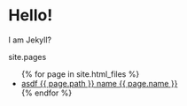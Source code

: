 # Hello!

I am Jekyll?

site.pages
<ul>
    {% for page in site.html_files %}
    <li><a href="{{ page.path | absolute_url }}">asdf {{ page.path }} name {{ page.name }}</a></li>
    {% endfor %}
</ul>
